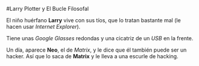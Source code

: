 #Larry Plotter y El Bucle Filosofal

El niño huérfano **Larry** vive con sus tíos, que lo tratan bastante 
mal (le hacen usar *Internet Explorer*).

Tiene unas *Google Glasses* redondas y una cicatriz de un *USB* en la 
frente.

Un día, aparece **Neo**, el de *Matrix*, y le dice que él también 
puede ser un hacker.
Así que lo saca de **Matrix** y le lleva a una escurle de hacking.

